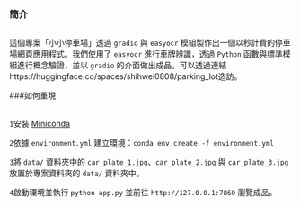 ### 簡介

##
這個專案「小小停車場」透過 `gradio` 與 `easyocr` 模組製作出一個以秒計費的停車場網頁應用程式。我們使用了 `easyocr` 進行車牌辨識，透過 `Python` 函數與標準模組進行概念驗證，並以 `gradio` 的介面做出成品。可以透過連結https://huggingface.co/spaces/shihwei0808/parking_lot造訪。

###如何重現

##
`1`安裝 [Miniconda](https://docs.anaconda.com/miniconda/)

`2`依據 `environment.yml` 建立環境：`conda env create -f environment.yml`

`3`將 `data/` 資料夾中的 `car_plate_1.jpg`、`car_plate_2.jpg` 與 `car_plate_3.jpg` 放置於專案資料夾的 `data/` 資料夾中。

`4`啟動環境並執行 `python app.py` 並前往 `http://127.0.0.1:7860` 瀏覽成品。
